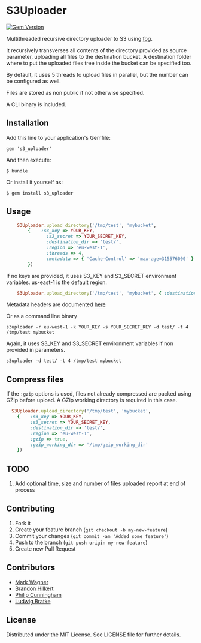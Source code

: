 # S3Uploader

[![Gem Version](https://badge.fury.io/rb/s3_uploader.png)](http://badge.fury.io/rb/s3_uploader)

Multithreaded recursive directory uploader to S3 using [fog](https://github.com/fog/fog).

It recursively transverses all contents of the directory provided as source parameter, uploading all files to the destination bucket.
A destination folder where to put the uploaded files tree inside the bucket can be specified too.

By default, it uses 5 threads to upload files in parallel, but the number can be configured as well.

Files are stored as non public if not otherwise specified.

A CLI binary is included.

## Installation

Add this line to your application's Gemfile:

    gem 's3_uploader'

And then execute:

    $ bundle

Or install it yourself as:

    $ gem install s3_uploader

## Usage

```ruby
	S3Uploader.upload_directory('/tmp/test', 'mybucket',
		{ 	 :s3_key => YOUR_KEY,
			   :s3_secret => YOUR_SECRET_KEY,
			   :destination_dir => 'test/',
			   :region => 'eu-west-1',
			   :threads => 4,
			   :metadata => { 'Cache-Control' => 'max-age=315576000' }
		})
```

If no keys are provided, it uses S3_KEY and S3_SECRET environment variables. us-east-1 is the default region.

```ruby
	S3Uploader.upload_directory('/tmp/test', 'mybucket', { :destination_dir => 'test/', :threads => 4 })
```

Metadata headers are documented [here](http://docs.aws.amazon.com/AmazonS3/latest/API/RESTObjectPUT.html)

Or as a command line binary

	s3uploader -r eu-west-1 -k YOUR_KEY -s YOUR_SECRET_KEY -d test/ -t 4 /tmp/test mybucket

Again, it uses S3_KEY and S3_SECRET environment variables if non provided in parameters.

	s3uploader -d test/ -t 4 /tmp/test mybucket

## Compress files

If the `:gzip` options is used, files not already compressed are packed using GZip before upload. A GZip working
directory is required in this case.

```ruby
  S3Uploader.upload_directory('/tmp/test', 'mybucket',
    {    :s3_key => YOUR_KEY,
         :s3_secret => YOUR_SECRET_KEY,
         :destination_dir => 'test/',
         :region => 'eu-west-1',
         :gzip => true,
         :gzip_working_dir => '/tmp/gzip_working_dir'
    })
```

## TODO

1. Add optional time, size and number of files uploaded report at end of process

## Contributing

1. Fork it
2. Create your feature branch (`git checkout -b my-new-feature`)
3. Commit your changes (`git commit -am 'Added some feature'`)
4. Push to the branch (`git push origin my-new-feature`)
5. Create new Pull Request

## Contributors

* [Mark Wagner](https://github.com/theSociableme)
* [Brandon Hilkert](https://github.com/brandonhilkert)
* [Philip Cunningham](https://github.com/unsymbol)
* [Ludwig Bratke](https://github.com/bratke)

## License

Distributed under the MIT License. See LICENSE file for further details.
